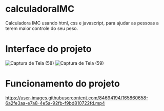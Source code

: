 # calculadoraIMC
Calculadora IMC usando html, css e javascript, para ajudar as pessoas a terem maior controle do seu peso. 

# Interface do projeto
![Captura de Tela (58)](https://user-images.githubusercontent.com/84694194/165860337-191e36b0-94b1-471c-a5ea-4eb8666cf7d7.png)
![Captura de Tela (59)](https://user-images.githubusercontent.com/84694194/165860361-8a77c923-763a-42c7-be58-2a5c49369f30.png)

# Funcionamento do projeto

https://user-images.githubusercontent.com/84694194/165860658-6a2fe3aa-e7a8-4e5a-92fb-f9bd810722fd.mp4

